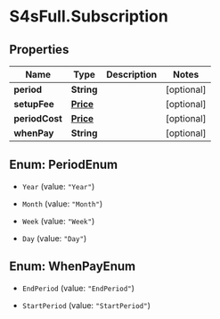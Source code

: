 # S4sFull.Subscription

## Properties
Name | Type | Description | Notes
------------ | ------------- | ------------- | -------------
**period** | **String** |  | [optional] 
**setupFee** | [**Price**](Price.md) |  | [optional] 
**periodCost** | [**Price**](Price.md) |  | [optional] 
**whenPay** | **String** |  | [optional] 


<a name="PeriodEnum"></a>
## Enum: PeriodEnum


* `Year` (value: `"Year"`)

* `Month` (value: `"Month"`)

* `Week` (value: `"Week"`)

* `Day` (value: `"Day"`)




<a name="WhenPayEnum"></a>
## Enum: WhenPayEnum


* `EndPeriod` (value: `"EndPeriod"`)

* `StartPeriod` (value: `"StartPeriod"`)




